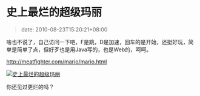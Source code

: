 # 史上最烂的超级玛丽
>date: 2010-08-23T15:20:21+08:00


啥也不说了，自己访问一下吧，F是跳，D是加速，回车的是开始，还挺好玩，简单是简单了点，但好歹也是用Java写的，也是Web的，呵呵。


<http://meatfighter.com/mario/mario.html>


[![史上最烂的超级玛丽](https://coolshell.cn/wp-content/uploads/2010/08/super_mario.jpg "Super Mario")](http://meatfighter.com/mario/mario.html)


你还见过更烂的吗？


